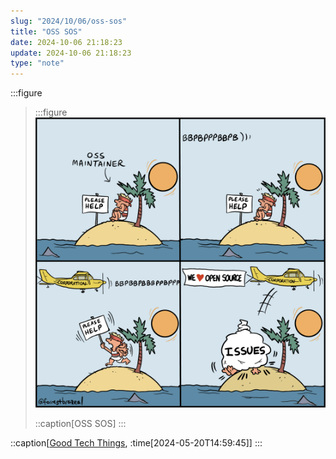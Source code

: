 ```yaml
---
slug: "2024/10/06/oss-sos"
title: "OSS SOS"
date: 2024-10-06 21:18:23
update: 2024-10-06 21:18:23
type: "note"
---
```


:::figure
> :::figure
> ![A comic strip depicting an open source software maintainer on a desert island, desperately seeking help. In the third panel, a plane labeled 'Corporation' flies by. In the final panel, the plane drops a bag labeled 'ISSUES' on the maintainer, while flying a banner 'we love open source.'' The comic is attributed to Forrest Brazeal (https://forrestbrazeal.com/).](./images/2024-10-06-21-18-23-oss-sos-01.png)
>
> ::caption[OSS SOS]
> :::

::caption[[Good Tech Things](https://www.goodtechthings.com/oss-sos/), :time[2024-05-20T14:59:45]]
:::
